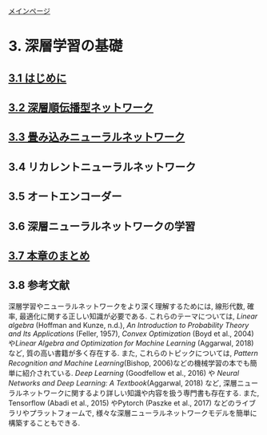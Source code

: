 [メインページ](../../index.markdown)

# 3. 深層学習の基礎
## [3.1 はじめに](./chap3_1.md)
## [3.2 深層順伝播型ネットワーク](./chap3_2.md)
## [3.3 畳み込みニューラルネットワーク](./chap3_3.md)
## 3.4 リカレントニューラルネットワーク
## 3.5 オートエンコーダー
## 3.6 深層ニューラルネットワークの学習
## [3.7 本章のまとめ](./chapters/chap3/chap3_7.md)
## 3.8 参考文献
深層学習やニューラルネットワークをより深く理解するためには, 線形代数,
確率, 最適化に関する正しい知識が必要である. これらのテーマについては,
*Linear algebra* (Hoffman and Kunze, n.d.), *An Introduction to
Probability Theory and Its Applications* (Feller, 1957), *Convex
Optimization* (Boyd et al., 2004)や*Linear Algebra and Optimization for
Machine Learning* (Aggarwal, 2018) など, 質の高い書籍が多く存在する.
また, これらのトピックについては, *Pattern Recognition and Machine
Learning*(Bishop, 2006)などの機械学習の本でも簡単に紹介されている. *Deep
Learning* (Goodfellow et al., 2016) や *Neural Networks and Deep
Learning: A Textbook*(Aggarwal, 2018) など,
深層ニューラルネットワークに関するより詳しい知識や内容を扱う専門書も存在する.
また, Tensorflow (Abadi et al., 2015) やPytorch (Paszke et al., 2017)
などのライブラリやプラットフォームで,
様々な深層ニューラルネットワークモデルを簡単に構築することもできる.
